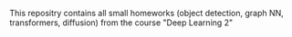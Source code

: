 This repositry contains all small homeworks (object detection, graph NN, transformers, diffusion) from the course "Deep Learning 2"